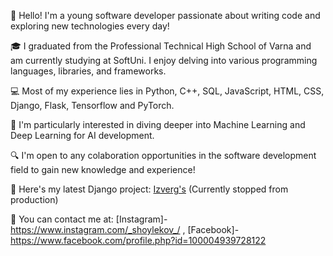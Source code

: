 👋 Hello! I'm a young software developer passionate about writing code and exploring new technologies every day!

🎓 I graduated from the Professional Technical High School of Varna and am currently studying at SoftUni. I enjoy delving into various programming languages, libraries, and frameworks.

💻 Most of my experience lies in Python, C++, SQL, JavaScript, HTML, CSS, Django, Flask, Tensorflow and PyTorch.

🤖 I'm particularly interested in diving deeper into Machine Learning and Deep Learning for AI development.

🔍 I'm open to any colaboration opportunities in the software development field to gain new knowledge and experience!

🔗 Here's my latest Django project: [Izverg's](https://izverg-70932673e55f.herokuapp.com/) (Currently stopped from production)

📂 You can contact me at: [Instagram]-https://www.instagram.com/_shoylekov_/ , [Facebook]-https://www.facebook.com/profile.php?id=100004939728122
